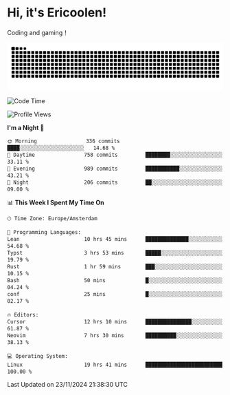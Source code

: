 # Hi, it's Ericoolen!
Coding and gaming！

<picture>
  <source media="(prefers-color-scheme: dark)" srcset="https://raw.githubusercontent.com/Eric-Song-Nop/Eric-Song-Nop/output/github-contribution-grid-snake-dark.svg">
  <source media="(prefers-color-scheme: light)" srcset="https://raw.githubusercontent.com/Eric-Song-Nop/Eric-Song-Nop/output/github-contribution-grid-snake.svg">
  <img alt="github contribution grid snake animation" src="https://raw.githubusercontent.com/Eric-Song-Nop/Eric-Song-Nop/output/github-contribution-grid-snake.svg">
</picture>

<!--START_SECTION:waka-->
![Code Time](http://img.shields.io/badge/Code%20Time-1%2C605%20hrs%209%20mins-blue)

![Profile Views](http://img.shields.io/badge/Profile%20Views-8-blue)

**I'm a Night 🦉** 

```text
🌞 Morning                336 commits         ████░░░░░░░░░░░░░░░░░░░░░   14.68 % 
🌆 Daytime                758 commits         ████████░░░░░░░░░░░░░░░░░   33.11 % 
🌃 Evening                989 commits         ███████████░░░░░░░░░░░░░░   43.21 % 
🌙 Night                  206 commits         ██░░░░░░░░░░░░░░░░░░░░░░░   09.00 % 
```


📊 **This Week I Spent My Time On** 

```text
🕑︎ Time Zone: Europe/Amsterdam

💬 Programming Languages: 
Lean                     10 hrs 45 mins      ██████████████░░░░░░░░░░░   54.68 % 
Typst                    3 hrs 53 mins       █████░░░░░░░░░░░░░░░░░░░░   19.79 % 
Rust                     1 hr 59 mins        ███░░░░░░░░░░░░░░░░░░░░░░   10.15 % 
Bash                     50 mins             █░░░░░░░░░░░░░░░░░░░░░░░░   04.24 % 
conf                     25 mins             █░░░░░░░░░░░░░░░░░░░░░░░░   02.17 % 

🔥 Editors: 
Cursor                   12 hrs 10 mins      ███████████████░░░░░░░░░░   61.87 % 
Neovim                   7 hrs 30 mins       ██████████░░░░░░░░░░░░░░░   38.13 % 

💻 Operating System: 
Linux                    19 hrs 41 mins      █████████████████████████   100.00 % 
```


 Last Updated on 23/11/2024 21:38:30 UTC
<!--END_SECTION:waka-->

